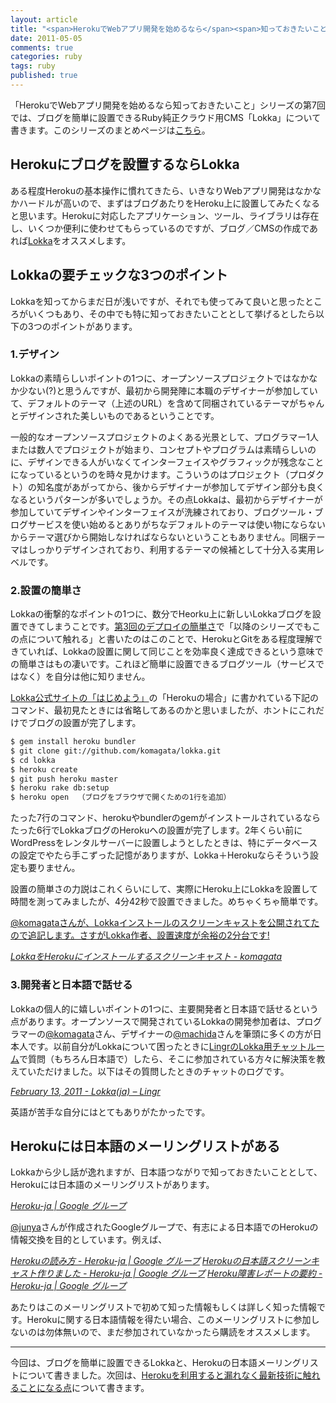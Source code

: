 ```yaml
---
layout: article
title: "<span>HerokuでWebアプリ開発を始めるなら</span><span>知っておきたいこと(7) ブログならLokka</span>"
date: 2011-05-05
comments: true
categories: ruby
tags: ruby
published: true
---
```


「HerokuでWebアプリ開発を始めるなら知っておきたいこと」シリーズの第7回では、ブログを簡単に設置できるRuby純正クラウド用CMS「Lokka」について書きます。このシリーズのまとめページは[こちら](/2011/05/09/ruby-heroku-web-app-development-tips-matome)。

<!-- READMORE -->


## Herokuにブログを設置するならLokka

ある程度Herokuの基本操作に慣れてきたら、いきなりWebアプリ開発はなかなかハードルが高いので、まずはブログあたりをHeroku上に設置してみたくなると思います。Herokuに対応したアプリケーション、ツール、ライブラリは存在し、いくつか便利に使わせてもらっているのですが、ブログ／CMSの作成であれば[Lokka](http://lokka.org/)をオススメします。


## Lokkaの要チェックな3つのポイント

Lokkaを知ってからまだ日が浅いですが、それでも使ってみて良いと思ったところがいくつもあり、その中でも特に知っておきたいこととして挙げるとしたら以下の3つのポイントがあります。

### 1.デザイン

Lokkaの素晴らしいポイントの1つに、オープンソースプロジェクトではなかなか少ない(?)と思うんですが、最初から開発陣に本職のデザイナーが参加していて、デフォルトのテーマ（上述のURL）を含めて同梱されているテーマがちゃんとデザインされた美しいものであるということです。

一般的なオープンソースプロジェクトのよくある光景として、プログラマー1人または数人でプロジェクトが始まり、コンセプトやプログラムは素晴らしいのに、デザインできる人がいなくてインターフェイスやグラフィックが残念なことになっているというのを時々見かけます。こういうのはプロジェクト（プロダクト）の知名度があがってから、後からデザイナーが参加してデザイン部分も良くなるというパターンが多いでしょうか。その点Lokkaは、最初からデザイナーが参加していてデザインやインターフェイスが洗練されており、ブログツール・ブログサービスを使い始めるとありがちなデフォルトのテーマは使い物にならないからテーマ選びから開始しなければならないということもありません。同梱テーマはしっかりデザインされており、利用するテーマの候補として十分入る実用レベルです。

### 2.設置の簡単さ

Lokkaの衝撃的なポイントの1つに、数分でHeorku上に新しいLokkaブログを設置できてしまうことです。[第3回のデプロイの簡単さ](/2011/05/01/ruby-heroku-web-app-development-tips-3)で「以降のシリーズでもこの点について触れる」と書いたのはこのことで、HerokuとGitをある程度理解できていれば、Lokkaの設置に関して同じことを効率良く達成できるという意味での簡単さはもの凄いです。これほど簡単に設置できるブログツール（サービスではなく）を自分は他に知りません。

[Lokka公式サイトの「はじめよう」](http://lokka.org/getting-started)の「Herokuの場合」に書かれている下記のコマンド、最初見たときには省略してあるのかと思いましたが、ホントにこれだけでブログの設置が完了します。

~~~ sh
$ gem install heroku bundler
$ git clone git://github.com/komagata/lokka.git
$ cd lokka
$ heroku create
$ git push heroku master
$ heroku rake db:setup
$ heroku open  （ブログをブラウザで開くための1行を追加）
~~~

たった7行のコマンド、herokuやbundlerのgemがインストールされているならたった6行でLokkaブログのHerokuへの設置が完了します。2年くらい前にWordPressをレンタルサーバーに設置しようとしたときは、特にデータベースの設定でやたら手こずった記憶がありますが、Lokka＋Herokuならそういう設定も要りません。

設置の簡単さの力説はこれくらいにして、実際にHeroku上にLokkaを設置して時間を測ってみましたが、4分42秒で設置できました。めちゃくちゃ簡単です。

<ins>@komagataさんが、Lokkaインストールのスクリーンキャストを公開されてたので追記します。さすがLokka作者、設置速度が余裕の2分台です!</ins>

<cite>[LokkaをHerokuにインストールするスクリーンキャスト - komagata](http://docs.komagata.org/4782)</cite>


### 3.開発者と日本語で話せる

Lokkaの個人的に嬉しいポイントの1つに、主要開発者と日本語で話せるという点があります。オープンソースで開発されているLokkaの開発参加者は、プログラマーの[@komagata](http://twitter.com/#!/komagata)さん、デザイナーの[@machida](http://twitter.com/#!/machida)さんを筆頭に多くの方が日本人です。以前自分がLokkaについて困ったときに[LingrのLokka用チャットルーム](http://lingr.com/room/lokka_ja/)で質問（もちろん日本語で）したら、そこに参加されている方々に解決策を教えていただけました。以下はその質問したときのチャットのログです。

<cite>[February 13, 2011 - Lokka(ja) &#8211; Lingr](http://lingr.com/room/lokka_ja/archives/2011/02/13)</cite>

英語が苦手な自分にはとてもありがたかったです。


## Herokuには日本語のメーリングリストがある

Lokkaから少し話が逸れますが、日本語つながりで知っておきたいこととして、Herokuには日本語のメーリングリストがあります。

<cite>[Heroku-ja \| Google グループ](https://groups.google.com/group/heroku-ja?hl=ja)</cite>

[@junya](http://twitter.com/#!/junya)さんが作成されたGoogleグループで、有志による日本語でのHerokuの情報交換を目的としています。例えば、

<cite>[Herokuの読み方 - Heroku-ja \| Google グループ](https://groups.google.com/group/heroku-ja/browse_thread/thread/e55b89f46567da2e?hl=ja)</cite>
<cite>[Herokuの日本語スクリーンキャスト作りました - Heroku-ja \| Google グループ](https://groups.google.com/group/heroku-ja/browse_thread/thread/bdf3a89221a7c5e9?hl=ja)</cite>
<cite>[Heroku障害レポートの要約 - Heroku-ja \| Google グループ](https://groups.google.com/group/heroku-ja/browse_thread/thread/1f575173873d7ba0?hl=ja)</cite>

あたりはこのメーリングリストで初めて知った情報もしくは詳しく知った情報です。Herokuに関する日本語情報を得たい場合、このメーリングリストに参加しないのは勿体無いので、まだ参加されていなかったら購読をオススメします。

* * *

今回は、ブログを簡単に設置できるLokkaと、Herokuの日本語メーリングリストについて書きました。次回は、[Herokuを利用すると漏れなく最新技術に触れることになる点](/2011/05/06/ruby-heroku-web-app-development-tips-8)について書きます。

